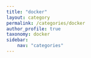 ```yaml
---
title: "docker"
layout: category
permalink: /categories/docker
author_profile: true
taxonomy: docker
sidebar:
    nav: "categories"
---
```

